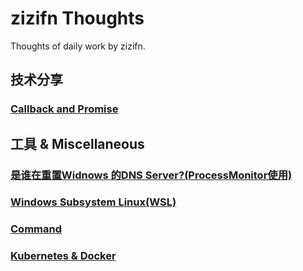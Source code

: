 # zizifn Thoughts

Thoughts of daily work by zizifn.

## 技术分享

### [Callback and Promise](./Callback_Promise_obser/readme.md)

## 工具 & Miscellaneous

### [是谁在重置Widnows 的DNS Server?(ProcessMonitor使用)](./Miscellaneous/ProcessMonitor.md)

### [Windows Subsystem Linux(WSL)](./Miscellaneous/WSL.MD)

### [Command](./Command/readme.md)

### [Kubernetes & Docker](./Kubernetes/readme.md)
